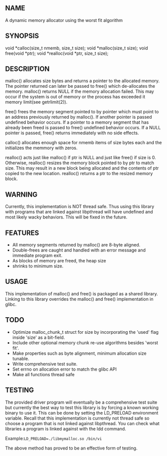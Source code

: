 NAME
----
A dynamic memory allocator using the worst fit algorithm

SYNOPSIS
--------
void *calloc(size_t nmemb, size_t size);
void *malloc(size_t size);
void free(void *ptr);
void *realloc(void *ptr, size_t size);

DESCRIPTION
-----------
malloc() allocates size bytes and returns a pointer to the
allocated memory. The pointer returned can later be passed to
free() which de-allocates the memory. malloc() returns
NULL if the memory allocation failed. This may occur if the
system is out of memory or the process has exceeded it memory
limit(see getrlimit(2)).

free() frees the memory segment pointed to by pointer which
must point to an address previously returned by malloc().
If another pointer is passed undefined behavior occurs. If a
pointer to a memory segment that has already been freed is
passed to free() undefined behavior occurs. If a NULL
pointer is passed, free() returns immediately with no side
effects.

calloc() allocates enough space for nmemb items of size bytes
each and the initializes the memmory with zeros.

realloc() acts just like malloc() if ptr is NULL and just like
free() if size is 0. Otherwise, realloc() resizes the memory
block pointed to by ptr to match size. This may result in a
new block being allocated and the contents of ptr copied to
the new location. realloc() returns a ptr to the resized
memory block. 

WARNING
-------
Currently, this implementation is NOT thread safe. Thus using
this library with programs that are linked against libpthread
will have undefined and most likely wacky behaviors. This will
be fixed in the future.

FEATURES
--------
* All memory segments returned by malloc() are 8-byte
  aligned.
* Double-frees are caught and handled with an error message
  and immediate program exit.  
* As blocks of memory are freed, the heap size
* shrinks to minimum size.

USAGE
-----
This implementation of malloc() and free() is packaged as a
shared library. Linking to this library overrides the malloc()
and free() implementation in glibc.

TODO
----
* Optimize malloc_chunk_t struct for size by incorporating the
  'used' flag inside 'size' as a bit-field.  
* Include other optional memory chunk re-use algorithms
  besides 'worst fit'. 
* Make properties such as byte alignment, minimum allocation
  size tunable.
* Write comprehensive test suite.
* Set errno on allocation error to match the glibc API
* Make all functions thread safe

TESTING
-------
The provided driver program will eventually be a comprehensive
test suite but currently the best way to test this library is
by forcing a known working binary to use it. This can be done
by setting the LD_PRELOAD environment variable. Recall that
this implementation is currently not thread safe so choose a
program that is not linked against libpthread. You can check
what libraries a program is linked against with the ldd
command.

Example:`LD_PRELOAD=./libmymalloc.so /bin/vi`

The above method has proved to be an effective form of
testing.
